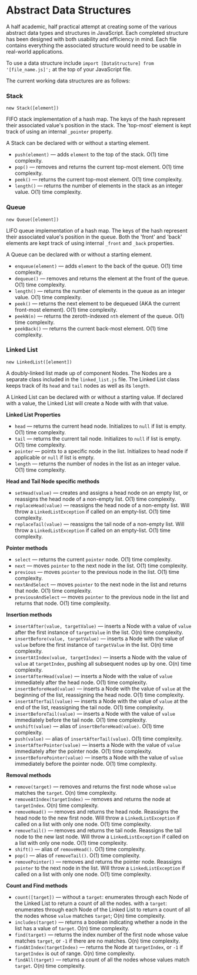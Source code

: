 # Abstract Data Structures
A half academic, half practical attempt at creating some of the various abstract data types and structures in JavaScript. Each completed structure has been designed with both usability and efficiency in mind. Each file contains everything the associated structure would need to be usable in real-world applications.

To use a data structure include `import [DataStructure] from '[file_name.js]';` at the top of your JavaScript file.

The current working data structures are as follows:

### Stack
`new Stack([element])`

FIFO stack implementation of a hash map. The keys of the hash represent their associated value's position in the stack. The 'top-most' element is kept track of using an internal `_pointer` property.

A Stack can be declared with or without a starting element.

* `push(element)` — adds `element` to the top of the stack. O(1) time complexity.
* `pop()` — removes and returns the current top-most element. O(1) time complexity.
* `peek()` — returns the current top-most element. O(1) time complexity.
* `length()` — returns the number of elements in the stack as an integer value. O(1) time complexity.

### Queue
`new Queue([element])`

LIFO queue implementation of a hash map. The keys of the hash represent their associated value's position in the queue. Both the 'front' and 'back' elements are kept track of using internal `_front` and `_back` properties.

A Queue can be declared with or without a starting element.

* `enqueue(element)` — adds `element` to the back of the queue. O(1) time complexity.
* `dequeue()` — removes and returns the element at the front of the queue. O(1) time complexity.
* `length()` — returns the number of elements in the queue as an integer value. O(1) time complexity.
* `peek()` — returns the next element to be dequeued (AKA the current front-most element). O(1) time complexity.
* `peekN(n)` — returns the zeroth-indexed `nth` element of the queue. O(1) time complexity.
* `peekBack()` — returns the current back-most element. O(1) time complexity.

### Linked List
`new LinkedList([element])`

A doubly-linked list made up of component Nodes. The Nodes are a separate class included in the `linked_list.js` file. The Linked List class keeps track of its `head` and `tail` nodes as well as its `length`.

A Linked List can be declared with or without a starting value. If declared with a value, the Linked List will create a Node with with that value.

**Linked List Properties**
* `head` — returns the current head node. Initializes to `null` if list is empty. O(1) time complexity.
* `tail` — returns the current tail node. Initializes to `null` if list is empty. O(1) time complexity.
* `pointer` — points to a specific node in the list. Initializes to head node if applicable or `null` if list is empty.
* `length` — returns the number of nodes in the list as an integer value. O(1) time complexity.

**Head and Tail Node specific methods**
* `setHead(value)` — creates and assigns a head node on an empty list, or reassigns the head node of a non-empty list. O(1) time complexity.
* `replaceHead(value)` — reassigns the head node of a non-empty list. Will throw a `LinkedListException` if called on an empty-list. O(1) time complexity.
* `replaceTail(value)` — reassigns the tail node of a non-empty list. Will throw a `LinkedListException` if called on an empty-list. O(1) time complexity.

**Pointer methods**
* `select` — returns the current `pointer` node. O(1) time complexity.
* `next` — moves `pointer` to the next node in the list. O(1) time complexity.
* `previous` — moves `pointer` to the previous node in the list. O(1) time complexity.
* `nextAndSelect` — moves `pointer` to the next node in the list and returns that node. O(1) time complexity.
* `previousAndSelect` — moves `pointer` to the previous node in the list and returns that node. O(1) time complexity.

**Insertion methods**
* `insertAfter(value, targetValue)` — inserts a Node with a value of `value` after the first instance of `targetValue` in the list. O(n) time complexity.
* `insertBefore(value, targetValue)` — inserts a Node with the value of `value` before the first instance of `targetValue` in the list. O(n) time complexity.
* `insertAtIndex(value, targetIndex)` — inserts a Node with the value of `value` at `targetIndex`, pushing all subsequent nodes up by one. O(n) time complexity.
* `insertAfterHead(value)` — inserts a Node with the value of `value` immediately after the head node. O(1) time complexity.
* `insertBeforeHead(value)` — inserts a Node with the value of `value` at the beginning of the list, reassigning the head node. O(1) time complexity.
* `insertAfterTail(value)` — inserts a Node with the value of `value` at the end of the list, reassigning the tail node. O(1) time complexity.
* `insertBeforeTail(value)` — inserts a Node with the value of `value` immediately before the tail node. O(1) time complexity.
* `unshift(value)` — alias of `insertBeforeHead(value)`. O(1) time complexity.
* `push(value)` — alias of `insertAfterTail(value)`. O(1) time complexity.
* `insertAfterPointer(value)` — inserts a Node with the value of `value` immediately after the pointer node. O(1) time complexity.
* `insertBeforePointer(value)` — inserts a Node with the value of `value` immediately before the pointer node. O(1) time complexity.

**Removal methods**
* `remove(target)` — removes and returns the first node whose `value` matches the `target`. O(n) time complexity.
* `removeAtIndex(targetIndex)` — removes and returns the node at `targetIndex`. O(n) time complexity.
* `removeHead()` — removes and returns the head node. Reassigns the head node to the new first node. Will throw a `LinkedListException` if called on a list with only one node. O(1) time complexity.
* `removeTail()` — removes and returns the tail node. Reassigns the tail node to the new last node. Will throw a `LinkedListException` if called on a list with only one node. O(1) time complexity.
* `shift()` — alias of `removeHead()`. O(1) time complexity.
* `pop()` — alias of `removeTail()`. O(1) time complexity.
* `removePointer()` — removes and returns the pointer node. Reassigns `pointer` to the next node in the list. Will throw a `LinkedListException` if called on a list with only one node. O(1) time complexity.

**Count and Find methods**
* `count([target])` — without a `target`: enumerates through each Node of the Linked List to return a count of all the nodes. with a `target`: enumerates through each Node of the Linked List to return a count of all the nodes whose `value` matches `target`; O(n) time complexity.
* `includes(target)` — returns a boolean indicating whether a node in the list has a value of `target`. O(n) time complexity.
* `find(target)` — returns the index number of the first node whose value matches `target`, or `-1` if there are no matches. O(n) time complexity.
* `findAtIndex(targetIndex)` — returns the Node at `targetIndex`, or `-1` if `targetIndex` is out of range. O(n) time complexity.
* `findAll(target)` — returns a count of all the nodes whose values match `target`. O(n) time complexity.
